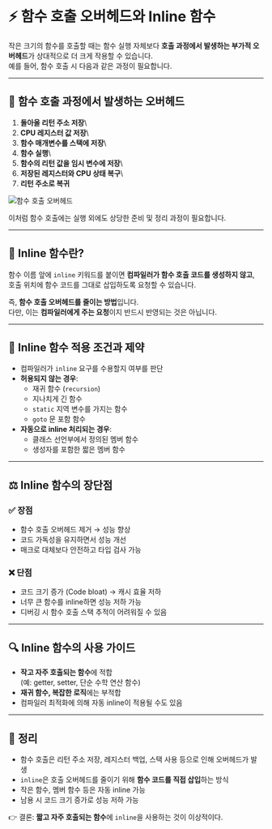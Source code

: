 # ⚡ 함수 호출 오버헤드와 Inline 함수

작은 크기의 함수를 호출할 때는 함수 실행 자체보다 **호출 과정에서
발생하는 부가적 오버헤드**가 상대적으로 더 크게 작용할 수 있습니다.\
예를 들어, 함수 호출 시 다음과 같은 과정이 필요합니다.

------------------------------------------------------------------------

## 📌 함수 호출 과정에서 발생하는 오버헤드

1.  **돌아올 리턴 주소 저장**\
2.  **CPU 레지스터 값 저장**\
3.  **함수 매개변수를 스택에 저장**\
4.  **함수 실행**\
5.  **함수의 리턴 값을 임시 변수에 저장**\
6.  **저장된 레지스터와 CPU 상태 복구**\
7.  **리턴 주소로 복귀**

![함수 호출
오버헤드](/image/call_function.jpg)

이처럼 함수 호출에는 실행 외에도 상당한 준비 및 정리 과정이 필요합니다.

------------------------------------------------------------------------

## 🚀 Inline 함수란?

함수 이름 앞에 `inline` 키워드를 붙이면 **컴파일러가 함수 호출 코드를
생성하지 않고**,\
호출 위치에 함수 코드를 그대로 삽입하도록 요청할 수 있습니다.

즉, **함수 호출 오버헤드를 줄이는 방법**입니다.\
다만, 이는 **컴파일러에게 주는 요청**이지 반드시 반영되는 것은 아닙니다.

------------------------------------------------------------------------

## 📝 Inline 함수 적용 조건과 제약

-   컴파일러가 `inline` 요구를 수용할지 여부를 판단
-   **허용되지 않는 경우**:
    -   재귀 함수 (`recursion`)
    -   지나치게 긴 함수
    -   `static` 지역 변수를 가지는 함수
    -   `goto` 문 포함 함수
-   **자동으로 inline 처리되는 경우**:
    -   클래스 선언부에서 정의된 멤버 함수
    -   생성자를 포함한 짧은 멤버 함수

------------------------------------------------------------------------

## ⚖️ Inline 함수의 장단점

### ✅ 장점

-   함수 호출 오버헤드 제거 → 성능 향상
-   코드 가독성을 유지하면서 성능 개선
-   매크로 대체보다 안전하고 타입 검사 가능

### ❌ 단점

-   코드 크기 증가 (Code bloat) → 캐시 효율 저하
-   너무 큰 함수를 inline하면 성능 저하 가능
-   디버깅 시 함수 호출 스택 추적이 어려워질 수 있음

------------------------------------------------------------------------

## 🔍 Inline 함수의 사용 가이드

-   **작고 자주 호출되는 함수**에 적합\
    (예: getter, setter, 단순 수학 연산 함수)
-   **재귀 함수, 복잡한 로직**에는 부적합
-   컴파일러 최적화에 의해 자동 inline이 적용될 수도 있음

------------------------------------------------------------------------

## 📌 정리

-   함수 호출은 리턴 주소 저장, 레지스터 백업, 스택 사용 등으로 인해
    오버헤드가 발생
-   `inline`은 호출 오버헤드를 줄이기 위해 **함수 코드를 직접 삽입**하는
    방식
-   작은 함수, 멤버 함수 등은 자동 inline 가능
-   남용 시 코드 크기 증가로 성능 저하 가능

👉 결론: **짧고 자주 호출되는 함수**에 `inline`을 사용하는 것이
이상적이다.
